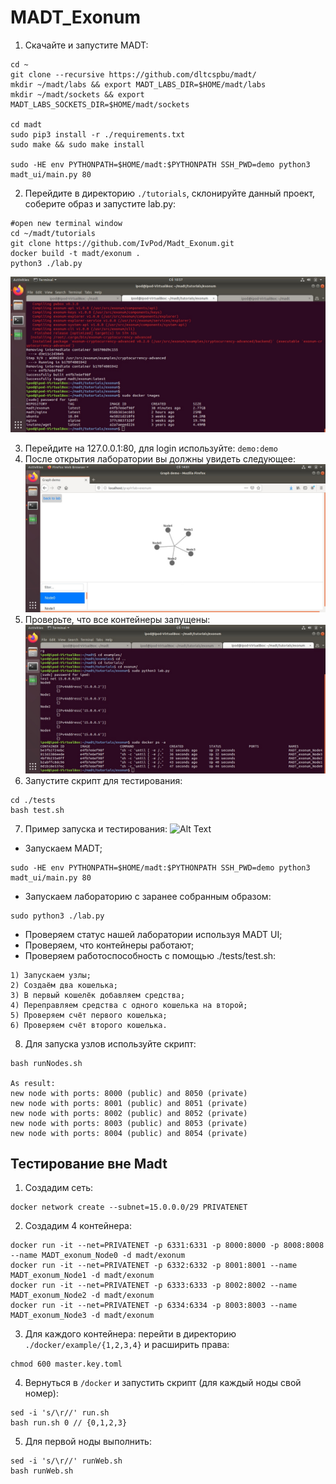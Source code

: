 # MADT_Exonum

1. Скачайте и запустите MADT:

```
cd ~
git clone --recursive https://github.com/dltcspbu/madt/
mkdir ~/madt/labs && export MADT_LABS_DIR=$HOME/madt/labs
mkdir ~/madt/sockets && export MADT_LABS_SOCKETS_DIR=$HOME/madt/sockets

cd madt
sudo pip3 install -r ./requirements.txt
sudo make && sudo make install

sudo -HE env PYTHONPATH=$HOME/madt:$PYTHONPATH SSH_PWD=demo python3 madt_ui/main.py 80
```

2. Перейдите в директорию `./tutorials`, склонируйте данный проект, соберите образ и запустите lab.py:

```
#open new terminal window
cd ~/madt/tutorials
git clone https://github.com/IvPod/Madt_Exonum.git
docker build -t madt/exonum .
python3 ./lab.py
```

![image](./images/image.jpg)

3. Перейдите на 127.0.0.1:80, для login используйте: `demo:demo`
4. После открытия лаборатории вы должны увидеть следующее: ![image](./images/dag.jpg)
5. Проверьте, что все контейнеры запущены:
   ![image](./images/nodes.jpg)
6. Запустите скрипт для тестирования:

```
cd ./tests
bash test.sh
```

7. Пример запуска и тестирования:
   ![Alt Text](./images/madt_exonum.gif)

- Запускаем MADT;

```
sudo -HE env PYTHONPATH=$HOME/madt:$PYTHONPATH SSH_PWD=demo python3 madt_ui/main.py 80
```

- Запускаем лабораторию с заранее собранным образом:

```
sudo python3 ./lab.py
```

- Проверяем статус нашей лаборатории используя MADT UI;
- Проверяем, что контейнеры работают;
- Проверяем работоспособность с помощью ./tests/test.sh:

```
1) Запускаем узлы;
2) Создаём два кошелька;
3) В первый кошелёк добавляем средства;
4) Переправляем средства с одного кошелька на второй;
5) Проверяем счёт первого кошелька;
6) Проверяем счёт второго кошелька.
```

8. Для запуска узлов используйте скрипт:

```
bash runNodes.sh

As result:
new node with ports: 8000 (public) and 8050 (private)
new node with ports: 8001 (public) and 8051 (private)
new node with ports: 8002 (public) and 8052 (private)
new node with ports: 8003 (public) and 8053 (private)
new node with ports: 8004 (public) and 8054 (private)
```

## Тестирование вне Madt

1. Создадим сеть:

```
docker network create --subnet=15.0.0.0/29 PRIVATENET
```

2. Создадим 4 контейнера:

```
docker run -it --net=PRIVATENET -p 6331:6331 -p 8000:8000 -p 8008:8008 --name MADT_exonum_Node0 -d madt/exonum
docker run -it --net=PRIVATENET -p 6332:6332 -p 8001:8001 --name MADT_exonum_Node1 -d madt/exonum
docker run -it --net=PRIVATENET -p 6333:6333 -p 8002:8002 --name MADT_exonum_Node2 -d madt/exonum
docker run -it --net=PRIVATENET -p 6334:6334 -p 8003:8003 --name MADT_exonum_Node3 -d madt/exonum
```

3. Для каждого контейнера: перейти в директорию `./docker/example/{1,2,3,4}` и расширить права:

```
chmod 600 master.key.toml
```

4. Вернуться в `/docker` и запустить скрипт (для каждый ноды свой номер):

```
sed -i 's/\r//' run.sh
bash run.sh 0 // {0,1,2,3}
```

5. Для первой ноды выполнить:

```
sed -i 's/\r//' runWeb.sh
bash runWeb.sh
```
